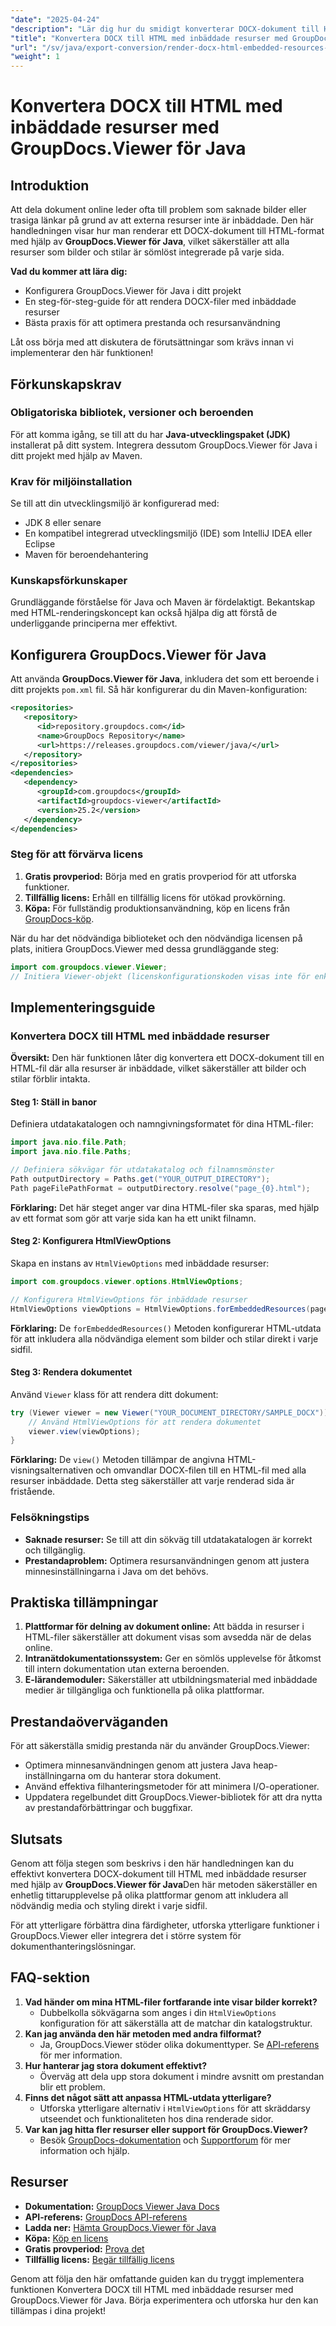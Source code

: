 ```yaml
---
"date": "2025-04-24"
"description": "Lär dig hur du smidigt konverterar DOCX-dokument till HTML-format med GroupDocs.Viewer för Java, och säkerställer att alla resurser är inbäddade."
"title": "Konvertera DOCX till HTML med inbäddade resurser med GroupDocs.Viewer för Java"
"url": "/sv/java/export-conversion/render-docx-html-embedded-resources-groupdocs-java/"
"weight": 1
---
```


# Konvertera DOCX till HTML med inbäddade resurser med GroupDocs.Viewer för Java

## Introduktion

Att dela dokument online leder ofta till problem som saknade bilder eller trasiga länkar på grund av att externa resurser inte är inbäddade. Den här handledningen visar hur man renderar ett DOCX-dokument till HTML-format med hjälp av **GroupDocs.Viewer för Java**, vilket säkerställer att alla resurser som bilder och stilar är sömlöst integrerade på varje sida.

**Vad du kommer att lära dig:**
- Konfigurera GroupDocs.Viewer för Java i ditt projekt
- En steg-för-steg-guide för att rendera DOCX-filer med inbäddade resurser
- Bästa praxis för att optimera prestanda och resursanvändning

Låt oss börja med att diskutera de förutsättningar som krävs innan vi implementerar den här funktionen!

## Förkunskapskrav

### Obligatoriska bibliotek, versioner och beroenden
För att komma igång, se till att du har **Java-utvecklingspaket (JDK)** installerat på ditt system. Integrera dessutom GroupDocs.Viewer för Java i ditt projekt med hjälp av Maven.

### Krav för miljöinstallation
Se till att din utvecklingsmiljö är konfigurerad med:
- JDK 8 eller senare
- En kompatibel integrerad utvecklingsmiljö (IDE) som IntelliJ IDEA eller Eclipse
- Maven för beroendehantering

### Kunskapsförkunskaper
Grundläggande förståelse för Java och Maven är fördelaktigt. Bekantskap med HTML-renderingskoncept kan också hjälpa dig att förstå de underliggande principerna mer effektivt.

## Konfigurera GroupDocs.Viewer för Java
Att använda **GroupDocs.Viewer för Java**, inkludera det som ett beroende i ditt projekts `pom.xml` fil. Så här konfigurerar du din Maven-konfiguration:

```xml
<repositories>
   <repository>
      <id>repository.groupdocs.com</id>
      <name>GroupDocs Repository</name>
      <url>https://releases.groupdocs.com/viewer/java/</url>
   </repository>
</repositories>
<dependencies>
   <dependency>
      <groupId>com.groupdocs</groupId>
      <artifactId>groupdocs-viewer</artifactId>
      <version>25.2</version>
   </dependency>
</dependencies>
```

### Steg för att förvärva licens
1. **Gratis provperiod:** Börja med en gratis provperiod för att utforska funktioner.
2. **Tillfällig licens:** Erhåll en tillfällig licens för utökad provkörning.
3. **Köpa:** För fullständig produktionsanvändning, köp en licens från [GroupDocs-köp](https://purchase.groupdocs.com/buy).

När du har det nödvändiga biblioteket och den nödvändiga licensen på plats, initiera GroupDocs.Viewer med dessa grundläggande steg:

```java
import com.groupdocs.viewer.Viewer;
// Initiera Viewer-objekt (licenskonfigurationskoden visas inte för enkelhetens skull)
```

## Implementeringsguide

### Konvertera DOCX till HTML med inbäddade resurser
**Översikt:** Den här funktionen låter dig konvertera ett DOCX-dokument till en HTML-fil där alla resurser är inbäddade, vilket säkerställer att bilder och stilar förblir intakta.

#### Steg 1: Ställ in banor
Definiera utdatakatalogen och namngivningsformatet för dina HTML-filer:

```java
import java.nio.file.Path;
import java.nio.file.Paths;

// Definiera sökvägar för utdatakatalog och filnamnsmönster
Path outputDirectory = Paths.get("YOUR_OUTPUT_DIRECTORY");
Path pageFilePathFormat = outputDirectory.resolve("page_{0}.html");
```
**Förklaring:** Det här steget anger var dina HTML-filer ska sparas, med hjälp av ett format som gör att varje sida kan ha ett unikt filnamn.

#### Steg 2: Konfigurera HtmlViewOptions
Skapa en instans av `HtmlViewOptions` med inbäddade resurser:

```java
import com.groupdocs.viewer.options.HtmlViewOptions;

// Konfigurera HtmlViewOptions för inbäddade resurser
HtmlViewOptions viewOptions = HtmlViewOptions.forEmbeddedResources(pageFilePathFormat);
```
**Förklaring:** De `forEmbeddedResources()` Metoden konfigurerar HTML-utdata för att inkludera alla nödvändiga element som bilder och stilar direkt i varje sidfil.

#### Steg 3: Rendera dokumentet
Använd `Viewer` klass för att rendera ditt dokument:

```java
try (Viewer viewer = new Viewer("YOUR_DOCUMENT_DIRECTORY/SAMPLE_DOCX")) {
    // Använd HtmlViewOptions för att rendera dokumentet
    viewer.view(viewOptions);
}
```
**Förklaring:** De `view()` Metoden tillämpar de angivna HTML-visningsalternativen och omvandlar DOCX-filen till en HTML-fil med alla resurser inbäddade. Detta steg säkerställer att varje renderad sida är fristående.

### Felsökningstips
- **Saknade resurser:** Se till att din sökväg till utdatakatalogen är korrekt och tillgänglig.
- **Prestandaproblem:** Optimera resursanvändningen genom att justera minnesinställningarna i Java om det behövs.

## Praktiska tillämpningar
1. **Plattformar för delning av dokument online:** Att bädda in resurser i HTML-filer säkerställer att dokument visas som avsedda när de delas online.
2. **Intranätdokumentationssystem:** Ger en sömlös upplevelse för åtkomst till intern dokumentation utan externa beroenden.
3. **E-lärandemoduler:** Säkerställer att utbildningsmaterial med inbäddade medier är tillgängliga och funktionella på olika plattformar.

## Prestandaöverväganden
För att säkerställa smidig prestanda när du använder GroupDocs.Viewer:
- Optimera minnesanvändningen genom att justera Java heap-inställningarna om du hanterar stora dokument.
- Använd effektiva filhanteringsmetoder för att minimera I/O-operationer.
- Uppdatera regelbundet ditt GroupDocs.Viewer-bibliotek för att dra nytta av prestandaförbättringar och buggfixar.

## Slutsats
Genom att följa stegen som beskrivs i den här handledningen kan du effektivt konvertera DOCX-dokument till HTML med inbäddade resurser med hjälp av **GroupDocs.Viewer för Java**Den här metoden säkerställer en enhetlig tittarupplevelse på olika plattformar genom att inkludera all nödvändig media och styling direkt i varje sidfil.

För att ytterligare förbättra dina färdigheter, utforska ytterligare funktioner i GroupDocs.Viewer eller integrera det i större system för dokumenthanteringslösningar.

## FAQ-sektion
1. **Vad händer om mina HTML-filer fortfarande inte visar bilder korrekt?**
   - Dubbelkolla sökvägarna som anges i din `HtmlViewOptions` konfiguration för att säkerställa att de matchar din katalogstruktur.
2. **Kan jag använda den här metoden med andra filformat?**
   - Ja, GroupDocs.Viewer stöder olika dokumenttyper. Se [API-referens](https://reference.groupdocs.com/viewer/java/) för mer information.
3. **Hur hanterar jag stora dokument effektivt?**
   - Överväg att dela upp stora dokument i mindre avsnitt om prestandan blir ett problem.
4. **Finns det något sätt att anpassa HTML-utdata ytterligare?**
   - Utforska ytterligare alternativ i `HtmlViewOptions` för att skräddarsy utseendet och funktionaliteten hos dina renderade sidor.
5. **Var kan jag hitta fler resurser eller support för GroupDocs.Viewer?**
   - Besök [GroupDocs-dokumentation](https://docs.groupdocs.com/viewer/java/) och [Supportforum](https://forum.groupdocs.com/c/viewer/9) för mer information och hjälp.

## Resurser
- **Dokumentation:** [GroupDocs Viewer Java Docs](https://docs.groupdocs.com/viewer/java/)
- **API-referens:** [GroupDocs API-referens](https://reference.groupdocs.com/viewer/java/)
- **Ladda ner:** [Hämta GroupDocs.Viewer för Java](https://releases.groupdocs.com/viewer/java/)
- **Köpa:** [Köp en licens](https://purchase.groupdocs.com/buy)
- **Gratis provperiod:** [Prova det](https://releases.groupdocs.com/viewer/java/)
- **Tillfällig licens:** [Begär tillfällig licens](https://purchase.groupdocs.com/temporary-license/)

Genom att följa den här omfattande guiden kan du tryggt implementera funktionen Konvertera DOCX till HTML med inbäddade resurser med GroupDocs.Viewer för Java. Börja experimentera och utforska hur den kan tillämpas i dina projekt!